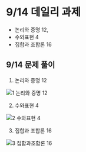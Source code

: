 # 9/14 데일리 과제

- 논리와 증명 12,
- 수와표현 4
- 집합과 조합론 16



## 9/14 문제 풀이

1. 논리와 증명 12

![1 논리와 증명 12](https://user-images.githubusercontent.com/109335452/190533280-0741c366-2850-4ada-9243-056e796fc566.png)

2. 수와표현 4

![2 수와표현 4](https://user-images.githubusercontent.com/109335452/190533313-661dd2fb-0568-4fc2-a4fd-077e468e1dc8.png)

3. 집합과 조합론 16

![3 집합과조합론 16](https://user-images.githubusercontent.com/109335452/190533317-875d18f1-8f6c-44bd-8241-052001327137.png)